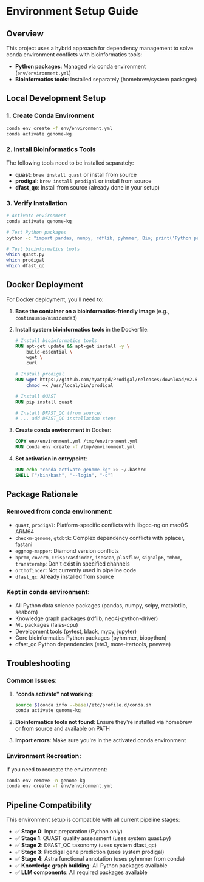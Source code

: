 # Environment Setup Guide

## Overview

This project uses a hybrid approach for dependency management to solve conda environment conflicts with bioinformatics tools:

- **Python packages**: Managed via conda environment (`env/environment.yml`)
- **Bioinformatics tools**: Installed separately (homebrew/system packages)

## Local Development Setup

### 1. Create Conda Environment

```bash
conda env create -f env/environment.yml
conda activate genome-kg
```

### 2. Install Bioinformatics Tools

The following tools need to be installed separately:

- **quast**: `brew install quast` or install from source
- **prodigal**: `brew install prodigal` or install from source  
- **dfast_qc**: Install from source (already done in your setup)

### 3. Verify Installation

```bash
# Activate environment
conda activate genome-kg

# Test Python packages
python -c "import pandas, numpy, rdflib, pyhmmer, Bio; print('Python packages OK')"

# Test bioinformatics tools
which quast.py
which prodigal
which dfast_qc
```

## Docker Deployment

For Docker deployment, you'll need to:

1. **Base the container on a bioinformatics-friendly image** (e.g., `continuumio/miniconda3`)

2. **Install system bioinformatics tools** in the Dockerfile:
   ```dockerfile
   # Install bioinformatics tools
   RUN apt-get update && apt-get install -y \
       build-essential \
       wget \
       curl
   
   # Install prodigal
   RUN wget https://github.com/hyattpd/Prodigal/releases/download/v2.6.3/prodigal.linux -O /usr/local/bin/prodigal && \
       chmod +x /usr/local/bin/prodigal
   
   # Install QUAST
   RUN pip install quast
   
   # Install DFAST_QC (from source)
   # ... add DFAST_QC installation steps
   ```

3. **Create conda environment** in Docker:
   ```dockerfile
   COPY env/environment.yml /tmp/environment.yml
   RUN conda env create -f /tmp/environment.yml
   ```

4. **Set activation in entrypoint**:
   ```dockerfile
   RUN echo "conda activate genome-kg" >> ~/.bashrc
   SHELL ["/bin/bash", "--login", "-c"]
   ```

## Package Rationale

### Removed from conda environment:
- `quast`, `prodigal`: Platform-specific conflicts with libgcc-ng on macOS ARM64
- `checkm-genome`, `gtdbtk`: Complex dependency conflicts with pplacer, fastani
- `eggnog-mapper`: Diamond version conflicts
- `bprom`, `coverm`, `crisprcasfinder`, `isescan`, `plasflow`, `signalp6`, `tmhmm`, `transtermhp`: Don't exist in specified channels
- `orthofinder`: Not currently used in pipeline code
- `dfast_qc`: Already installed from source

### Kept in conda environment:
- All Python data science packages (pandas, numpy, scipy, matplotlib, seaborn)
- Knowledge graph packages (rdflib, neo4j-python-driver)
- ML packages (faiss-cpu)
- Development tools (pytest, black, mypy, jupyter)
- Core bioinformatics Python packages (pyhmmer, biopython)
- dfast_qc Python dependencies (ete3, more-itertools, peewee)

## Troubleshooting

### Common Issues:

1. **"conda activate" not working**: 
   ```bash
   source $(conda info --base)/etc/profile.d/conda.sh
   conda activate genome-kg
   ```

2. **Bioinformatics tools not found**: Ensure they're installed via homebrew or from source and available on PATH

3. **Import errors**: Make sure you're in the activated conda environment

### Environment Recreation:

If you need to recreate the environment:
```bash
conda env remove -n genome-kg
conda env create -f env/environment.yml
```

## Pipeline Compatibility

This environment setup is compatible with all current pipeline stages:

- ✅ **Stage 0**: Input preparation (Python only)
- ✅ **Stage 1**: QUAST quality assessment (uses system quast.py)
- ✅ **Stage 2**: DFAST_QC taxonomy (uses system dfast_qc)
- ✅ **Stage 3**: Prodigal gene prediction (uses system prodigal)
- ✅ **Stage 4**: Astra functional annotation (uses pyhmmer from conda)
- ✅ **Knowledge graph building**: All Python packages available
- ✅ **LLM components**: All required packages available

